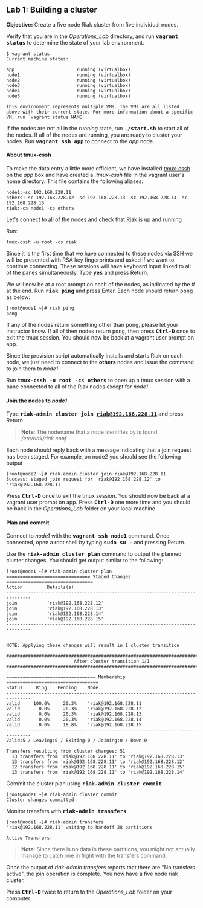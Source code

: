 Lab 1: Building a cluster
---
**Objective:** Create a five node Riak cluster from five individual nodes.

Verify that you are in the *Operations_Lab* directory, and run **<span style="font-family:monospace">vagrant status</span>** to determine the state of your lab environment.
  
```
$ vagrant status
Current machine states:

app                       running (virtualbox)
node1                     running (virtualbox)
node2                     running (virtualbox)
node3                     running (virtualbox)
node4                     running (virtualbox)
node5                     running (virtualbox)

This environment represents multiple VMs. The VMs are all listed
above with their current state. For more information about a specific
VM, run `vagrant status NAME`.
```
If the nodes are not all in the *running* state, run **<span style="font-family:monospace">./start.sh</span>** to start all of the nodes.  If all of the nodes are running, you are ready to cluster your nodes. Run 
**<span style="font-family:monospace">vagrant ssh app</span>** to connect to the *app* node.

#### About tmux-cssh 
To make the data entry a little more efficient, we have installed [tmux-cssh](https://github.com/dennishafemann/tmux-cssh) on the *app* box and have created a *.tmux-cssh* file in the vagrant user's home directory.  This file contains the following aliases:

```
node1:-sc 192.168.228.11
others:-sc 192.168.228.12 -sc 192.168.228.13 -sc 192.168.228.14 -sc 192.168.228.15
riak:-cs node1 -cs others
```

Let's connect to all of the nodes and check that Riak is up and running

Run:

```
tmux-cssh -u root -cs riak
```

Since it is the first time that we have connected to these nodes via SSH we will be presented with RSA key fingerprints and asked if we want to continue connecting.  These sessions will have keyboard input linked to all of the panes simultaneously.  Type **<span style="font-family:monospace">yes</span>** and press Return.

We will now be at a root prompt on each of the nodes, as indicated by the *#* at the end.  Run **<span style="font-family:monospace">riak ping</span>** and press Enter.  Each node should return <span style="font-family:monospace">pong</span> as below:

```
[root@node1 ~]# riak ping
pong 
```

If any of the nodes return something other than <span style="font-family:monospace">pong</span>, please let your instructor know.  If all of then nodes return <span style="font-family:monospace">pong</span>, then press **<span style="font-family:monospace">Ctrl-D</span>** once to exit the tmux session.  You should now be back at a vagrant user prompt on app.


Since the provision script automatically installs and starts Riak on each node, we just need to connect to the **others** nodes and issue the command to join them to *node1*.

Run **<span style="font-family:monospace">tmux-cssh -u root -cs others</span>** to open up a tmux session with a pane connected to all of the Riak nodes except for *node1*.  


#### Join the nodes to *node1*

Type **<span style="font-family:monospace">riak-admin cluster join riak@192.168.228.11</span>** and press Return

> **Note**: The nodename that a node identifies by is found */etc/riak/riak.conf*

Each node should reply back with a message indicating that a join request has been staged. For example, on node2 you should see the following output

```
[root@node2 ~]# riak-admin cluster join riak@192.168.228.11
Success: staged join request for 'riak@192.168.228.12' to 'riak@192.168.228.11
```

Press **<span style="font-family:monospace">Ctrl-D</span>** once to exit the tmux session.  You should now be back at a vagrant user prompt on app. Press **<span style="font-family:monospace">Ctrl-D</span>** one more time and you should be back in the *Operations_Lab* folder on your local machine.

#### Plan and commit

Connect to *node1* with the  **<span style="font-family:monospace">vagrant ssh node1</span>** command.
Once connected, open a root shell by typing **<span style="font-family:monospace">sudo su -</span>**
and pressing Return.

Use the **<span style="font-family:monospace">riak-admin cluster plan</span>** command to output the planned cluster changes.  You should get output similar to the following:

```
[root@node1 ~]# riak-admin cluster plan
=============================== Staged Changes ================================
Action         Details(s)
-------------------------------------------------------------------------------
join           'riak@192.168.228.12'
join           'riak@192.168.228.13'
join           'riak@192.168.228.14'
join           'riak@192.168.228.15'
-------------------------------------------------------------------------------


NOTE: Applying these changes will result in 1 cluster transition

###############################################################################
                         After cluster transition 1/1
###############################################################################

================================= Membership ==================================
Status     Ring    Pending    Node
-------------------------------------------------------------------------------
valid     100.0%     20.3%    'riak@192.168.228.11'
valid       0.0%     20.3%    'riak@192.168.228.12'
valid       0.0%     20.3%    'riak@192.168.228.13'
valid       0.0%     20.3%    'riak@192.168.228.14'
valid       0.0%     18.8%    'riak@192.168.228.15'
-------------------------------------------------------------------------------
Valid:5 / Leaving:0 / Exiting:0 / Joining:0 / Down:0

Transfers resulting from cluster changes: 51
  13 transfers from 'riak@192.168.228.11' to 'riak@192.168.228.13'
  13 transfers from 'riak@192.168.228.11' to 'riak@192.168.228.12'
  12 transfers from 'riak@192.168.228.11' to 'riak@192.168.228.15'
  13 transfers from 'riak@192.168.228.11' to 'riak@192.168.228.14'

```
Commit the cluster plan using  **<span style="font-family:monospace">riak-admin cluster commit</span>**

```
[root@node1 ~]# riak-admin cluster commit
Cluster changes committed
```
Monitor transfers with  **<span style="font-family:monospace">riak-admin transfers</span>**

```
[root@node1 ~]# riak-admin transfers
'riak@192.168.228.11' waiting to handoff 28 partitions

Active Transfers:
```
> **Note**: Since there is no data in these partitions, you might not actually manage to catch one in flight with the transfers command.

Once the output of *riak-admin transfers* reports that there are "No transfers active", the join operation is complete.  You now have a five node riak cluster.

Press **<span style="font-family:monospace">Ctrl-D</span>** twice to return to the *Operations_Lab* folder on your computer.



